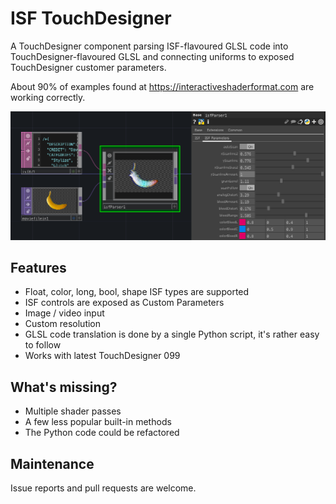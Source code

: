# ISF TouchDesigner

A TouchDesigner component parsing ISF-flavoured GLSL code into
TouchDesigner-flavoured GLSL and connecting uniforms to exposed
TouchDesigner customer parameters.

About 90% of examples found at https://interactiveshaderformat.com are
working correctly.

![Screenshot](https://raw.githubusercontent.com/marcinbiegun/isf-touchdesigner/master/docs/screenshot.png)

## Features

* Float, color, long, bool, shape ISF types are supported
* ISF controls are exposed as Custom Parameters
* Image / video input
* Custom resolution
* GLSL code translation is done by a single Python script, it's
  rather easy to follow
* Works with latest TouchDesigner 099

## What's missing?

* Multiple shader passes
* A few less popular built-in methods
* The Python code could be refactored

## Maintenance

Issue reports and pull requests are welcome.
